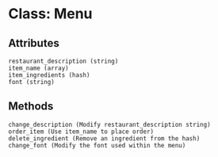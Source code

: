 # Class: Menu

## Attributes
```
restaurant_description (string)
item_name (array)
item_ingredients (hash)
font (string)
```

## Methods
```
change_description (Modify restaurant_description string)
order_item (Use item_name to place order)
delete_ingredient (Remove an ingredient from the hash)
change_font (Modify the font used within the menu)
```
